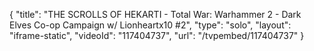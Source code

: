{
    "title": "THE SCROLLS OF HEKARTI  - Total War: Warhammer 2 - Dark Elves Co-op Campaign w\/ Lionheartx10 #2",
    "type": "solo",
    "layout": "iframe-static",
    "videoId": "117404737",
    "url": "\/tvpembed\/117404737"
}